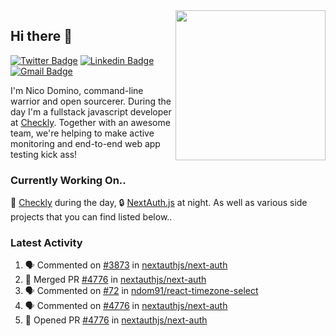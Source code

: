 <img align="right" src="https://user-images.githubusercontent.com/7415984/172472491-91b16eac-fa22-4ecf-92df-d687139fd1f9.gif" width="240" />

## Hi there 👋

[![Twitter Badge](https://img.shields.io/badge/-@ndom91-1ca0f1?style=flat-square&labelColor=1ca0f1&logo=twitter&logoColor=white&link=https://twitter.com/ndom91)](https://twitter.com/ndom91) [![Linkedin Badge](https://img.shields.io/badge/-ndom91-blue?style=flat-square&logo=Linkedin&logoColor=white&link=https://www.linkedin.com/in/ndom91/)](https://www.linkedin.com/in/ndom91/) [![Gmail Badge](https://img.shields.io/badge/-yo@ndo.dev-c14438?style=flat-square&logo=mail.ru&logoColor=white&link=mailto:yo@ndo.dev)](mailto:yo@ndo.dev)

I'm Nico Domino, command-line warrior and open sourcerer. During the day I'm a fullstack javascript developer at [Checkly](https://checklyhq.com). Together with an awesome team, we're helping to make active monitoring and end-to-end web app testing kick ass!

### Currently Working On..

🦝 [Checkly](https://checklyhq.com) during the day, 🔒 [NextAuth.js](https://github.com/nextauthjs/next-auth) at night. As well as various side projects that you can find listed below..

<!--START_SECTION_PROFILE_VIEWS:readme-info-->
<!--END_SECTION_PROFILE_VIEWS:readme-info-->

<!--START_SECTION_DAILY_COMMIT:readme-info-->
<!--END_SECTION_DAILY_COMMIT:readme-info-->

<!--START_SECTION_WEEKLY_COMMIT:readme-info-->
<!--END_SECTION_WEEKLY_COMMIT:readme-info-->

### Latest Activity

<!--START_SECTION:activity-->
1. 🗣 Commented on [#3873](https://github.com/nextauthjs/next-auth/issues/3873) in [nextauthjs/next-auth](https://github.com/nextauthjs/next-auth)
2. 🎉 Merged PR [#4776](https://github.com/nextauthjs/next-auth/pull/4776) in [nextauthjs/next-auth](https://github.com/nextauthjs/next-auth)
3. 🗣 Commented on [#72](https://github.com/ndom91/react-timezone-select/issues/72) in [ndom91/react-timezone-select](https://github.com/ndom91/react-timezone-select)
4. 🗣 Commented on [#4776](https://github.com/nextauthjs/next-auth/issues/4776) in [nextauthjs/next-auth](https://github.com/nextauthjs/next-auth)
5. 💪 Opened PR [#4776](https://github.com/nextauthjs/next-auth/pull/4776) in [nextauthjs/next-auth](https://github.com/nextauthjs/next-auth)
<!--END_SECTION:activity-->

